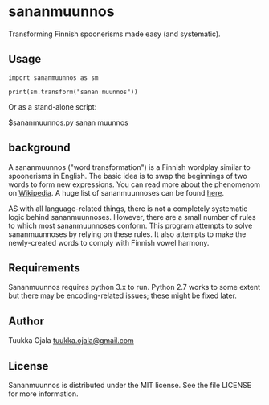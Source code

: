 # sananmuunnos
Transforming Finnish spoonerisms made easy (and systematic).
## Usage
    import sananmuunnos as sm
    
    print(sm.transform("sanan muunnos"))

Or as a stand-alone script:

$sananmuunnos.py sanan muunnos
## background
A sananmuunnos ("word transformation") is a Finnish wordplay similar to spoonerisms in English. The basic idea is to swap the beginnings of two words to form new expressions. You can read more about the phenomenom on [Wikipedia](https://en.wikipedia.org/wiki/Sananmuunnos). A huge list of sananmuunnoses can be found [here](http://users.spa.aalto.fi/slemmett/sananm.html).

AS with all language-related things, there is not a completely systematic logic behind sananmuunnoses. However, there are a small number of rules to which most sananmuunnoses conform. This program attempts to solve sananmuunnoses by relying on these rules. It also attempts to make the newly-created words to comply with Finnish vowel harmony.
## Requirements
Sananmuunnos requires python 3.x to run. Python 2.7 works to some extent but there may be encoding-related issues; these might be fixed later.
## Author
Tuukka Ojala <tuukka.ojala@gmail.com>
## License
Sananmuunnos is distributed under the MIT license. See the file LICENSE for more information.